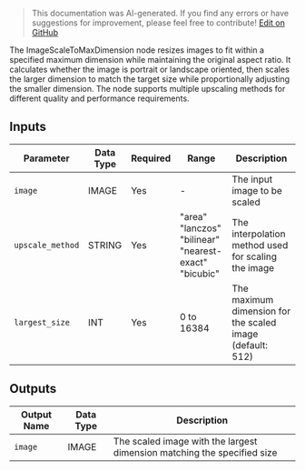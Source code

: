 > This documentation was AI-generated. If you find any errors or have suggestions for improvement, please feel free to contribute! [Edit on GitHub](https://github.com/Comfy-Org/embedded-docs/blob/main/comfyui_embedded_docs/docs/ImageScaleToMaxDimension/en.md)

The ImageScaleToMaxDimension node resizes images to fit within a specified maximum dimension while maintaining the original aspect ratio. It calculates whether the image is portrait or landscape oriented, then scales the larger dimension to match the target size while proportionally adjusting the smaller dimension. The node supports multiple upscaling methods for different quality and performance requirements.

## Inputs

| Parameter | Data Type | Required | Range | Description |
|-----------|-----------|----------|-------|-------------|
| `image` | IMAGE | Yes | - | The input image to be scaled |
| `upscale_method` | STRING | Yes | "area"<br>"lanczos"<br>"bilinear"<br>"nearest-exact"<br>"bicubic" | The interpolation method used for scaling the image |
| `largest_size` | INT | Yes | 0 to 16384 | The maximum dimension for the scaled image (default: 512) |

## Outputs

| Output Name | Data Type | Description |
|-------------|-----------|-------------|
| `image` | IMAGE | The scaled image with the largest dimension matching the specified size |
